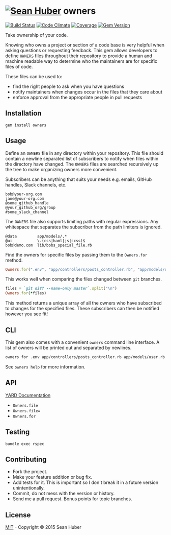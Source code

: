 # [![Sean Huber](https://cloud.githubusercontent.com/assets/2419/6550752/832d9a64-c5ea-11e4-9717-6f9aa6e023b5.png)](https://github.com/shuber) owners

[![Build Status](https://secure.travis-ci.org/shuber/owners.svg)](http://travis-ci.org/shuber/owners) [![Code Climate](https://codeclimate.com/github/shuber/owners/badges/gpa.svg)](https://codeclimate.com/github/shuber/owners) [![Coverage](https://codeclimate.com/github/shuber/owners/badges/coverage.svg)](https://codeclimate.com/github/shuber/owners) [![Gem Version](https://badge.fury.io/rb/owners.svg)](http://badge.fury.io/rb/owners)

Take ownership of your code.

Knowing who owns a project or section of a code base is very helpful when asking questions or requesting feedback. This gem allows developers to define `OWNERS` files throughout their repository to provide a human and machine readable way to determine who the maintainers are for specific files of code.

These files can be used to:

* find the right people to ask when you have questions
* notify maintainers when changes occur in the files that they care about
* enforce approval from the appropriate people in pull requests


## Installation

```
gem install owners
```


## Usage

Define an `OWNERS` file in any directory within your repository. This file should contain a newline separated list of subscribers to notify when files within the directory have changed. The `OWNERS` files are searched recursively up the tree to make organizing owners more convenient.

Subscribers can be anything that suits your needs e.g. emails, GitHub handles, Slack channels, etc.

```
bob@your-org.com
jane@your-org.com
@some_github_handle
@your_github_org/group
#some_slack_channel
```

The `OWNERS` file also supports limiting paths with regular expressions. Any whitespace that separates the subscriber from the path limiters is ignored.

```
@data         app/models/.*
@ui           \.(css|haml|js|scss)$
bob@demo.com  lib/bobs_special_file.rb
```

Find the owners for specific files by passing them to the `Owners.for` method.

```ruby
Owners.for(".env", "app/controllers/posts_controller.rb", "app/models/user.rb")
```

This works well when comparing the files changed between `git` branches.

```ruby
files = `git diff --name-only master`.split("\n")
Owners.for(*files)
```

This method returns a unique array of all the owners who have subscribed to changes for the specified files. These subscribers can then be notified however you see fit!


## CLI

This gem also comes with a convenient `owners` command line interface. A list of owners will be printed out and separated by newlines.

```bash
owners for .env app/controllers/posts_controller.rb app/models/user.rb
```

See `owners help` for more information.


## API

[YARD Documentation](http://www.rubydoc.info/github/shuber/owners)

* `Owners.file`
* `Owners.file=`
* `Owners.for`


## Testing

```
bundle exec rspec
```


## Contributing

* Fork the project.
* Make your feature addition or bug fix.
* Add tests for it. This is important so I don't break it in a future version unintentionally.
* Commit, do not mess with the version or history.
* Send me a pull request. Bonus points for topic branches.


## License

[MIT](https://github.com/shuber/owners/blob/master/LICENSE)  - Copyright © 2015 Sean Huber

